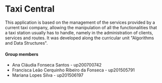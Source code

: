 
# Taxi Central

This application is based on the management of the services provided by a current taxi company, allowing the manipulation of all the functionalities that a taxi station usually has to handle, namely in the administration of clients, services and routes. It was developed along the curricular unit "Algorithms and Data Structures".

#### Group members

- Ana Cláudia Fonseca Santos - up200700742
- Francisca Leão Cerquinho Ribeiro da Fonseca - up201505791
- Mariana Lopes Silva - up201506197

